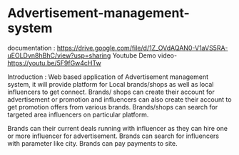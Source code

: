 # Advertisement-management-system

documentation : https://drive.google.com/file/d/1Z_OVdAQAN0-V1aVS5RA-uEOLDvn8hBhC/view?usp=sharing
Youtube Demo video- https://youtu.be/5F9fGw4cHTw   

Introduction : Web based application of Advertisement management system, it will provide platform for Local brands/shops as well as local influencers to get connect. 
Brands/ shops can create their account for advertisement or promotion and influencers can also create their account to get promotion offers from various brands. 
Brands/shops can search for targeted area influencers on particular platform.    

Brands can their current deals running with influencer as they can hire one or more influencer for advertisement.
Brands can search for influencers with parameter like city.
Brands can pay payments to site.     

